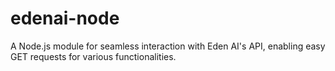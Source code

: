 # edenai-node
A Node.js module for seamless interaction with Eden AI's API, enabling easy GET requests for various functionalities.
